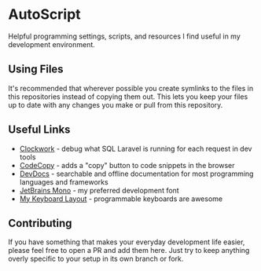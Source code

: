 # AutoScript
Helpful programming settings, scripts, and resources I find useful in my development environment.

## Using Files
It's recommended that wherever possible you create symlinks to the files in this repositories instead of copying them out. This lets you keep your files up to date with any changes you make or pull from this repository.

## Useful Links
* [Clockwork](https://underground.works/clockwork/) - debug what SQL Laravel is running for each request in dev tools
* [CodeCopy](https://github.com/zenorocha/codecopy) - adds a "copy" button to code snippets in the browser
* [DevDocs](https://devdocs.io/) - searchable and offline documentation for most programming languages and frameworks
* [JetBrains Mono](https://www.jetbrains.com/lp/mono/) - my preferred development font
* [My Keyboard Layout](https://configure.ergodox-ez.com/ergodox-ez/layouts/40KqM/latest/0) - programmable keyboards are awesome

## Contributing
If you have something that makes your everyday development life easier, please feel free to open a PR and add them here. Just try to keep anything overly specific to your setup in its own branch or fork.
